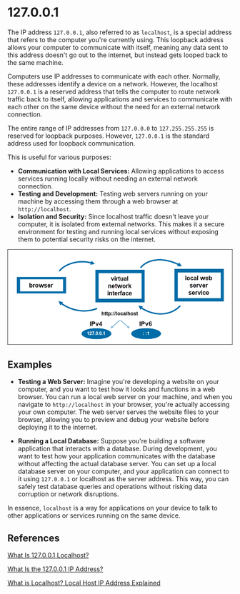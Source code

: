 # 127.0.0.1

The IP address `127.0.0.1`, also referred to as `localhost`, is a special address that refers to the computer you're currently using. This loopback address allows your computer to communicate with itself, meaning any data sent to this address doesn't go out to the internet, but instead gets looped back to the same machine.

Computers use IP addresses to communicate with each other. Normally, these addresses identify a device on a network. However, the localhost `127.0.0.1` is a reserved address that tells the computer to route network traffic back to itself, allowing applications and services to communicate with each other on the same device without the need for an external network connection.

The entire range of IP addresses from `127.0.0.0` to `127.255.255.255` is reserved for loopback purposes. However, `127.0.0.1` is the standard address used for loopback communication.

This is useful for various purposes:

- **Communication with Local Services:** Allowing applications to access services running locally without needing an external network connection.
- **Testing and Development:** Testing web servers running on your machine by accessing them through a web browser at `http://localhost`.
- **Isolation and Security:** Since localhost traffic doesn't leave your computer, it is isolated from external networks. This makes it a secure environment for testing and running local services without exposing them to potential security risks on the internet.

![localhost](/topics/networking/images/127.0.0.1.png)

## Examples

- **Testing a Web Server:** Imagine you're developing a website on your computer, and you want to test how it looks and functions in a web browser. You can run a local web server on your machine, and when you navigate to `http://localhost` in your browser, you're actually accessing your own computer. The web server serves the website files to your browser, allowing you to preview and debug your website before deploying it to the internet.

- **Running a Local Database:** Suppose you're building a software application that interacts with a database. During development, you want to test how your application communicates with the database without affecting the actual database server. You can set up a local database server on your computer, and your application can connect to it using `127.0.0.1` or localhost as the server address. This way, you can safely test database queries and operations without risking data corruption or network disruptions.

In essence, `localhost` is a way for applications on your device to talk to other applications or services running on the same device.

## References

[What Is 127.0.0.1 Localhost?](https://phoenixnap.com/kb/127-0-0-1-localhost)

[What Is the 127.0.0.1 IP Address?](https://www.lifewire.com/network-computer-special-ip-address-818385#toc-127001-vs-other-special-ip-addresses)

[What is Localhost? Local Host IP Address Explained](https://www.freecodecamp.org/news/what-is-localhost/)